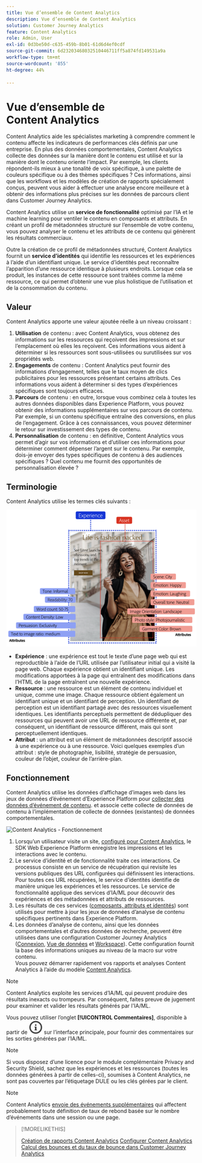 ```yaml
---
title: Vue d’ensemble de Content Analytics
description: Vue d’ensemble de Content Analytics
solution: Customer Journey Analytics
feature: Content Analytics
role: Admin, User
exl-id: 0d3be50d-c635-459b-8b01-61d6d4ef0cdf
source-git-commit: 6d23203468032510446711ff5a874fd149531a9a
workflow-type: tm+mt
source-wordcount: '855'
ht-degree: 44%

---
```


# Vue d’ensemble de Content Analytics

Content Analytics aide les spécialistes marketing à comprendre comment le contenu affecte les indicateurs de performances clés définis par une entreprise. En plus des données comportementales, Content Analytics collecte des données sur la manière dont le contenu est utilisé et sur la manière dont le contenu oriente l’impact. Par exemple, les clients répondent-ils mieux à une tonalité de voix spécifique, à une palette de couleurs spécifique ou à des thèmes spécifiques ? Ces informations, ainsi que les workflows et les modèles de création de rapports spécialement conçus, peuvent vous aider à effectuer une analyse encore meilleure et à obtenir des informations plus précises sur les données de parcours client dans Customer Journey Analytics.

Content Analytics utilise un **service de fonctionnalité** optimisé par l’IA et le machine learning pour ventiler le contenu en composants et attributs. En créant un profil de métadonnées structuré sur l’ensemble de votre contenu, vous pouvez analyser le contenu et les attributs de ce contenu qui génèrent les résultats commerciaux.

Outre la création de ce profil de métadonnées structuré, Content Analytics fournit un **service d’identités** qui identifie les ressources et les expériences à l’aide d’un identifiant unique. Le service d’identités peut reconnaître l’apparition d’une ressource identique à plusieurs endroits. Lorsque cela se produit, les instances de cette ressource sont traitées comme la même ressource, ce qui permet d’obtenir une vue plus holistique de l’utilisation et de la consommation du contenu.

## Valeur

Content Analytics apporte une valeur ajoutée réelle à un niveau croissant :

1. **Utilisation** de contenu : avec Content Analytics, vous obtenez des informations sur les ressources qui reçoivent des impressions et sur l’emplacement où elles les reçoivent. Ces informations vous aident à déterminer si les ressources sont sous-utilisées ou surutilisées sur vos propriétés web.
1. **Engagements** de contenu : Content Analytics peut fournir des informations d’engagement, telles que le taux moyen de clics publicitaires pour les ressources présentant certains attributs. Ces informations vous aident à déterminer si des types d’expériences spécifiques sont toujours efficaces.
1. **Parcours** de contenu : en outre, lorsque vous combinez cela à toutes les autres données disponibles dans Experience Platform, vous pouvez obtenir des informations supplémentaires sur vos parcours de contenu. Par exemple, si un contenu spécifique entraîne des conversions, en plus de l’engagement. Grâce à ces connaissances, vous pouvez déterminer le retour sur investissement des types de contenu.
1. **Personnalisation** de contenu : en définitive, Content Analytics vous permet d’agir sur vos informations et d’utiliser ces informations pour déterminer comment dépenser l’argent sur le contenu. Par exemple, dois-je envoyer des types spécifiques de contenu à des audiences spécifiques ? Quel contenu me fournit des opportunités de personnalisation élevée ?

## Terminologie

Content Analytics utilise les termes clés suivants :

![Ressources et expériences](/help/content-analytics/assets/content-analytics-experience-asset.png)

* **Expérience** : une expérience est tout le texte d’une page web qui est reproductible à l’aide de l’URL utilisée par l’utilisateur initial qui a visité la page web. Chaque expérience obtient un identifiant unique. Les modifications apportées à la page qui entraînent des modifications dans l’HTML de la page entraînent une nouvelle expérience.
* **Ressource** : une ressource est un élément de contenu individuel et unique, comme une image. Chaque ressource obtient également un identifiant unique et un identifiant de perception. Un identifiant de perception est un identifiant partagé avec des ressources visuellement identiques. Les identifiants perceptuels permettent de dédupliquer des ressources qui peuvent avoir une URL de ressource différente et, par conséquent, un identifiant de ressource différent, mais qui sont perceptuellement identiques.
* **Attribut** : un attribut est un élément de métadonnées descriptif associé à une expérience ou à une ressource. Voici quelques exemples d’un attribut : style de photographie, lisibilité, stratégie de persuasion, couleur de l’objet, couleur de l’arrière-plan.

## Fonctionnement

Content Analytics utilise les données d’affichage d’images web dans les jeux de données d’événement d’Experience Platform pour [collecter des données d’événement de contenu](config/datacollection.md). et associe cette collecte de données de contenu à l’implémentation de collecte de données (existantes) de données comportementales.

![Content Analytics - Fonctionnement](assets/aca-overview.gif)

1. Lorsqu’un utilisateur visite un site, [configuré pour Content Analytics](config/configuration.md), le SDK Web Experience Platform enregistre les impressions et les interactions avec le contenu.
1. Le service d’identité et de fonctionnalité traite ces interactions. Ce processus consiste en un service de récupération qui revisite les versions publiques des URL configurées qui définissent les interactions. Pour toutes ces URL récupérées, le service d’identités identifie de manière unique les expériences et les ressources. Le service de fonctionnalité applique des services d’IA/ML pour découvrir des expériences et des métadonnées et attributs de ressources.
1. Les résultats de ces services ([composants, attributs et identités](/help/content-analytics/report/components.md)) sont utilisés pour mettre à jour les jeux de données d’analyse de contenu spécifiques pertinents dans Experience Platform.
1. Les données d’analyse de contenu, ainsi que les données comportementales et d’autres données de recherche, peuvent être utilisées dans une configuration Customer Journey Analytics ([Connexion](/help/connections/overview.md), [Vue de données](/help/data-views/data-views.md) et [Workspace](/help/analysis-workspace/home.md)). Cette configuration fournit la base des informations uniques au niveau de la macro sur votre contenu. <br/>Vous pouvez démarrer rapidement vos rapports et analyses Content Analytics à l’aide du modèle [Content Analytics](/help/content-analytics/report/report.md#template).


>[!NOTE]
>
>Content Analytics exploite les services d’IA/ML qui peuvent produire des résultats inexacts ou trompeurs. Par conséquent, faites preuve de jugement pour examiner et valider les résultats générés par l&#39;IA/ML.
>
>Vous pouvez utiliser l’onglet **[!UICONTROL Commentaires]**, disponible à partir de ![InfoOutline](/help/assets/icons/InfoOutline.svg) sur l’interface principale, pour fournir des commentaires sur les sorties générées par l’IA/ML.
>

>[!NOTE]
>
>Si vous disposez d’une licence pour le module complémentaire Privacy and Security Shield, sachez que les expériences et les ressources (toutes les données générées à partir de celles-ci), soumises à Content Analytics, ne sont pas couvertes par l’étiquetage DULE ou les clés gérées par le client.
>

>[!NOTE]
>
>Content Analytics [envoie des événements supplémentaires](config/datacollection.md#content-analytics-event) qui affectent probablement toute définition de taux de rebond basée sur le nombre d’événements dans une session ou une page.
>

>[!MORELIKETHIS]
>
>[Création de rapports Content Analytics](report/report.md)
>[Configurer Content Analytics](config/configuration.md)
>[Calcul des bounces et du taux de bounce dans Customer Journey Analytics](https://experienceleaguecommunities.adobe.com/t5/adobe-analytics-blogs/calculating-bounces-amp-bounce-rate-in-adobe-customer-journey/ba-p/706446?profile.language=fr#M454)
>

